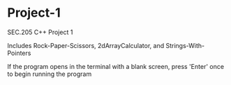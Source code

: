 # Project-1
SEC.205 C++ Project 1

Includes Rock-Paper-Scissors, 2dArrayCalculator, and Strings-With-Pointers

If the program opens in the terminal with a blank screen, press 'Enter' once to begin running the program
